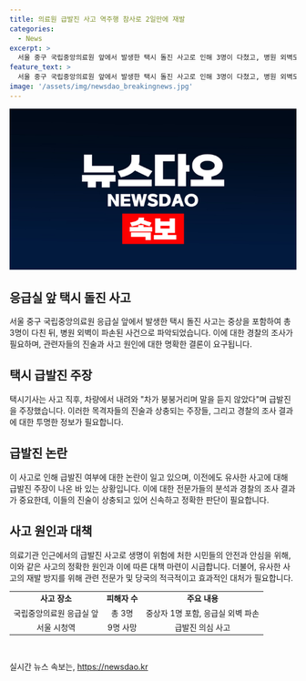 ```yaml
---
title: 의료원 급발진 사고 역주행 참사로 2일만에 재발
categories:
  - News
excerpt: >
  서울 중구 국립중앙의료원 앞에서 발생한 택시 돌진 사고로 인해 3명이 다쳤고, 병원 외벽도 파손됐다. 택시기사는 급발진을 주장했지만 음주, 마약은 음성, 경찰이 사고 원인을 조사 중이다. 최근의 급발진 사고들과 연관성에 대한 우려가 커지는 가운데 사고의 정확한 원인은 경찰 조사 결과를 기다려야 한다.
feature_text: >
  서울 중구 국립중앙의료원 앞에서 발생한 택시 돌진 사고로 인해 3명이 다쳤고, 병원 외벽도 파손됐다. 택시기사는 급발진을 주장했지만 음주, 마약은 음성, 경찰이 사고 원인을 조사 중이다. 최근의 급발진 사고들과 연관성에 대한 우려가 커지는 가운데 사고의 정확한 원인은 경찰 조사 결과를 기다려야 한다.
image: '/assets/img/newsdao_breakingnews.jpg'
---
```


<p><img src="/assets/img/newsdao_breakingnews.jpg" alt="ontimetimes 속보" /></p>

<h2 data-ke-size="size26">응급실 앞 택시 돌진 사고</h2>

<p data-ke-size="size16">서울 중구 국립중앙의료원 응급실 앞에서 발생한 택시 돌진 사고는 중상을 포함하여 총 3명이 다친 뒤, 병원 외벽이 파손된 사건으로 파악되었습니다. 이에 대한 경찰의 조사가 필요하며, 관련자들의 진술과 사고 원인에 대한 명확한 결론이 요구됩니다.</p>

<h2 data-ke-size="size26">택시 급발진 주장</h2>

<p data-ke-size="size16">택시기사는 사고 직후, 차량에서 내려와 "차가 붕붕거리며 말을 듣지 않았다"며 급발진을 주장했습니다. 이러한 목격자들의 진술과 상충되는 주장들, 그리고 경찰의 조사 결과에 대한 투명한 정보가 필요합니다.</p>

<h2 data-ke-size="size26">급발진 논란</h2>

<p data-ke-size="size16">이 사고로 인해 급발진 여부에 대한 논란이 일고 있으며, 이전에도 유사한 사고에 대해 급발진 주장이 나온 바 있는 상황입니다. 이에 대한 전문가들의 분석과 경찰의 조사 결과가 중요한데, 이들의 진술이 상충되고 있어 신속하고 정확한 판단이 필요합니다.</p>

<h2 data-ke-size="size26">사고 원인과 대책</h2>

<p data-ke-size="size16">의료기관 인근에서의 급발진 사고로 생명이 위험에 처한 시민들의 안전과 안심을 위해, 이와 같은 사고의 정확한 원인과 이에 따른 대책 마련이 시급합니다. 더불어, 유사한 사고의 재발 방지를 위해 관련 전문가 및 당국의 적극적이고 효과적인 대처가 필요합니다.</p>

<table>
    <tr>
        <td style="text-align: center; height: 17px;"><b>사고 장소</b></td>
        <td style="text-align: center; height: 17px;"><b>피해자 수</b></td>
        <td style="text-align: center; height: 17px;"><b>주요 내용</b></td>
    </tr>
    <tr>
        <td style="text-align: center; height: 17px;">국립중앙의료원 응급실 앞</td>
        <td style="text-align: center; height: 17px;">총 3명</td>
        <td style="text-align: center; height: 17px;">중상자 1명 포함, 응급실 외벽 파손</td>
    </tr>
    <tr>
        <td style="text-align: center; height: 17px;">서울 시청역</td>
        <td style="text-align: center; height: 17px;">9명 사망</td>
        <td style="text-align: center; height: 17px;">급발진 의심 사고</td>
    </tr>
</table>

<p data-ke-size="size16">&nbsp;</p>
실시간 뉴스 속보는, <a href="https://newsdao.kr" rel="dofollow">https://newsdao.kr</a>


